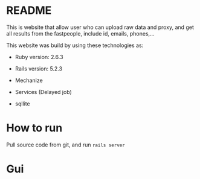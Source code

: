 # README

This is website that allow user who can upload raw data and proxy, and get all results from the fastpeople, include id, emails, phones,...

This website was build by using these technologies as:

* Ruby version: 2.6.3

* Rails version: 5.2.3

* Mechanize

* Services (Delayed job)

* sqllite

# How to run
Pull source code from git, and run 
`rails server`

# Gui
